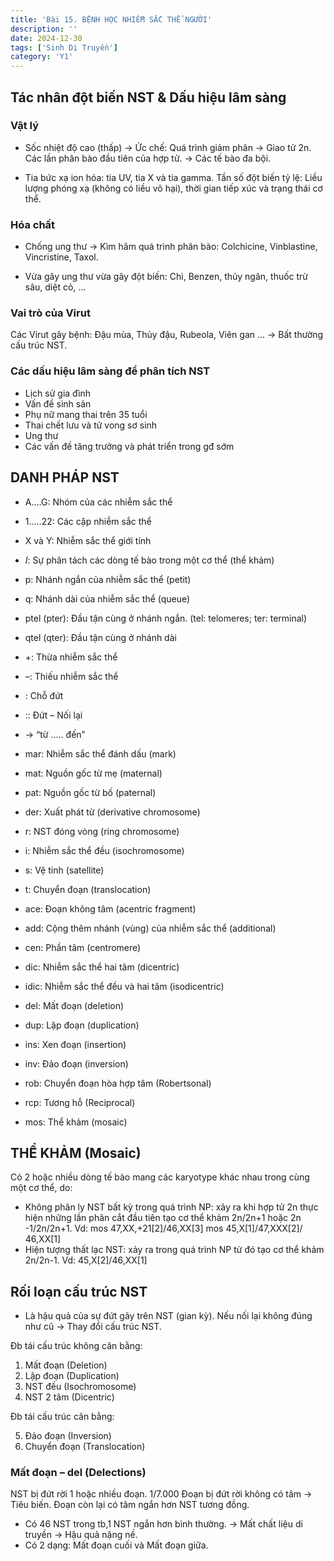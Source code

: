 ```yaml
---
title: 'Bài 15. BỆNH HỌC NHIỄM SẮC THỂ NGƯỜI'
description: ''
date: 2024-12-30
tags: ['Sinh Di Truyền']
category: 'Y1'
---
```

<!-- markdownlint-disable MD046 -->
## Tác nhân đột biến NST & Dấu hiệu lâm sàng

### Vật lý

* Sốc nhiệt độ cao (thấp) → Ức chế:
Quá trình giảm phân → Giao tử 2n.
Các lần phân bào đầu tiên của hợp tử.
→ Các tế bào đa bội.

* Tia bức xạ ion hóa: tia UV, tia X và tia gamma.
Tần số đột biến tỷ lệ: Liều lượng phóng xạ (không có liều vô hại), thời gian tiếp xúc và trạng thái cơ thể.

### Hóa chất

* Chống ung thư → Kìm hãm quá trình phân bào: Colchicine, Vinblastine, Vincristine, Taxol.

* Vừa gây ung thư vừa gây đột biến: Chì, Benzen, thủy ngân, thuốc trừ sâu, diệt cỏ, …

### Vai trò của Virut

Các Virut gây bệnh: Đậu mùa, Thủy đậu, Rubeola, Viên gan … → Bất thường cấu trúc NST.

### Các dấu hiệu lâm sàng để phân tích NST

* Lịch sử gia đình
* Vấn đề sinh sản
* Phụ nữ mang thai trên 35 tuổi
* Thai chết lưu và tử vong sơ sinh
* Ung thư
* Các vấn đề tăng trưởng và phát triển trong gđ sớm

## DANH PHÁP NST

* A....G: Nhóm của các nhiễm sắc thể
* 1.....22: Các cặp nhiễm sắc thể
* X và Y: Nhiễm sắc thể giới tính
* *I*: Sự phân tách các dòng tế bào trong một cơ thể
(thể khảm)
* p: Nhánh ngắn của nhiễm sắc thể (petit)
* q: Nhánh dài của nhiễm sắc thể (queue)
* ptel (pter): Đầu tận cùng ở nhánh ngắn.
(tel: telomeres; ter: terminal)
* qtel (qter): Đầu tận cùng ở nhánh dài
* +: Thừa nhiễm sắc thể
* –: Thiếu nhiễm sắc thể

* : Chỗ đứt
* :: Đứt – Nối lại
* $\to$ “từ ..... đến”
* mar: Nhiễm sắc thể đánh dấu (mark)
* mat: Nguồn gốc từ mẹ (maternal)
* pat: Nguồn gốc từ bố (paternal)
* der: Xuất phát từ (derivative chromosome)
* r: NST đóng vòng (ring chromosome)
* i: Nhiễm sắc thể đều (isochromosome)
* s: Vệ tinh (satellite)
* t: Chuyển đoạn (translocation)
* ace: Đoạn không tâm (acentric fragment)

* add: Cộng thêm nhánh (vùng) của nhiễm sắc thể
(additional)
* cen: Phần tâm (centromere)
* dic: Nhiễm sắc thể hai tâm (dicentric)
* idic: Nhiễm sắc thể đều và hai tâm (isodicentric)
* del: Mất đoạn (deletion)
* dup: Lặp đoạn (duplication)
* ins: Xen đoạn (insertion)
* inv: Đảo đoạn (inversion)
* rob: Chuyển đoạn hòa hợp tâm (Robertsonal)
* rcp: Tương hỗ (Reciprocal)
* mos: Thể khảm (mosaic)

## THỂ KHẢM (Mosaic)

Có 2 hoặc nhiều dòng tế bào mang các karyotype khác
nhau trong cùng một cơ thể, do:

* Không phân ly NST bất kỳ trong quá trình NP: xảy ra khi hợp tử 2n thực hiện những lần phân cắt đầu tiên tạo cơ thể khảm 2n/2n+1 hoặc 2n -1/2n/2n+1.
Vd:
mos 47,XX,+21[2]/46,XX[3]
mos 45,X[1]/47,XXX[2]/ 46,XX[1]
* Hiện tượng thất lạc NST: xảy ra trong quá trình NP từ
đó tạo cơ thể khảm 2n/2n-1. Vd: 45,X[2]/46,XX[1]

## Rối loạn cấu trúc NST

+ Là hậu quả của sự đứt gãy trên NST (gian kỳ). Nếu nối lại không đúng như cũ → Thay đổi cấu trúc NST.

Đb tái cấu trúc không cân bằng:

1. Mất đoạn (Deletion)
2. Lặp đoạn (Duplication)
3. NST đều (Isochromosome)
4. NST 2 tâm (Dicentric)

Đb tái cấu trúc cân bằng:

5. Đảo đoạn (Inversion)
6. Chuyển đoạn (Translocation)

### Mất đoạn – del (Delections)

NST bị đứt rời 1 hoặc nhiều đoạn. 1/7.000
Đoạn bị đứt rời không có tâm → Tiêu biến.
Đoạn còn lại có tâm ngắn hơn NST tương đồng.

+ Có 46 NST trong tb,1 NST ngắn hơn bình thường.
→ Mất chất liệu di truyền → Hậu quả nặng nề.
+ Có 2 dạng: Mất đoạn cuối và Mất đoạn giữa.
